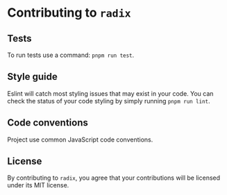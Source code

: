 # Contributing to `radix`

## Tests

To run tests use a command: `pnpm run test`.

## Style guide

Eslint will catch most styling issues that may exist in your code. You can check the status of your code styling by simply running `pnpm run lint`.

## Code conventions

Project use common JavaScript code conventions.

## License

By contributing to `radix`, you agree that your contributions will be licensed under its MIT license.
